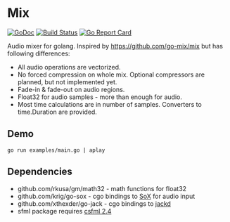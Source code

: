 # Mix

[![GoDoc](https://godoc.org/github.com/kikht/mix?status.svg)](https://godoc.org/github.com/kikht/mix) [![Build Status](https://travis-ci.org/kikht/mix.svg?branch=master)](https://travis-ci.org/kikht/mix) [![Go Report Card](https://goreportcard.com/badge/github.com/kikht/mix)](https://goreportcard.com/report/github.com/kikht/mix)

Audio mixer for golang. Inspired by https://github.com/go-mix/mix but has following differences:
- All audio operations are vectorized.
- No forced compression on whole mix. Optional compressors are planned, but not implemented yet.
- Fade-in & fade-out on audio regions.
- Float32 for audio samples - more than enough for audio.
- Most time calculations are in number of samples. Converters to time.Duration are provided.

## Demo

```
go run examples/main.go | aplay
```

## Dependencies 

- github.com/rkusa/gm/math32 - math functions for float32
- github.com/krig/go-sox - cgo bindings to [SoX](http://sox.sourceforge.net/) for audio input
- github.com/xthexder/go-jack - cgo bindings to [jackd](http://jackaudio.org)
- sfml package requires [csfml 2.4](https://www.sfml-dev.org)
